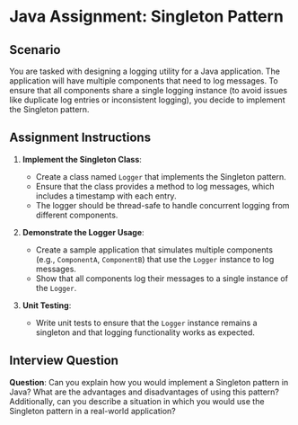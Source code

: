 
# Java Assignment: Singleton Pattern

## Scenario
You are tasked with designing a logging utility for a Java application. The application will have multiple components that need to log messages. To ensure that all components share a single logging instance (to avoid issues like duplicate log entries or inconsistent logging), you decide to implement the Singleton pattern.

## Assignment Instructions
1. **Implement the Singleton Class**:
    - Create a class named `Logger` that implements the Singleton pattern.
    - Ensure that the class provides a method to log messages, which includes a timestamp with each entry.
    - The logger should be thread-safe to handle concurrent logging from different components.

2. **Demonstrate the Logger Usage**:
    - Create a sample application that simulates multiple components (e.g., `ComponentA`, `ComponentB`) that use the `Logger` instance to log messages.
    - Show that all components log their messages to a single instance of the `Logger`.

3. **Unit Testing**:
    - Write unit tests to ensure that the `Logger` instance remains a singleton and that logging functionality works as expected.

## Interview Question
**Question**: Can you explain how you would implement a Singleton pattern in Java? What are the advantages and disadvantages of using this pattern? Additionally, can you describe a situation in which you would use the Singleton pattern in a real-world application?
